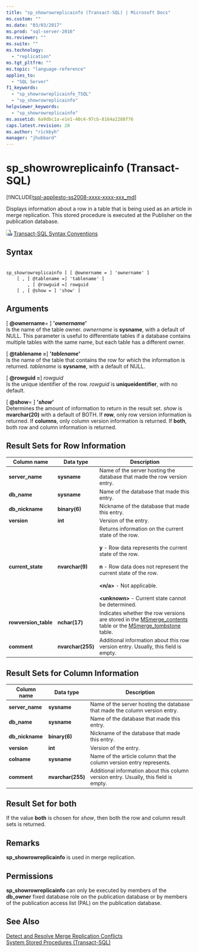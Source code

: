 ```yaml
---
title: "sp_showrowreplicainfo (Transact-SQL) | Microsoft Docs"
ms.custom: ""
ms.date: "03/03/2017"
ms.prod: "sql-server-2016"
ms.reviewer: ""
ms.suite: ""
ms.technology: 
  - "replication"
ms.tgt_pltfrm: ""
ms.topic: "language-reference"
applies_to: 
  - "SQL Server"
f1_keywords: 
  - "sp_showrowreplicainfo_TSQL"
  - "sp_showrowreplicainfo"
helpviewer_keywords: 
  - "sp_showrowreplicainfo"
ms.assetid: 6a9dbc1a-e1e1-40c4-97cb-8164a2288f76
caps.latest.revision: 28
ms.author: "rickbyh"
manager: "jhubbard"
---
```

# sp_showrowreplicainfo (Transact-SQL)
[!INCLUDE[tsql-appliesto-ss2008-xxxx-xxxx-xxx_md](../../../a9retired/includes/tsql-appliesto-ss2008-xxxx-xxxx-xxx-md.md)]

  Displays information about a row in a table that is being used as an article in merge replication. This stored procedure is executed at the Publisher on the publication database.  
  
 ![Topic link icon](../../../a9notintoc/media/topic-link.gif "Topic link icon") [Transact-SQL Syntax Conventions](../../../t-sql/language-elements/transact-sql-syntax-conventions-transact-sql.md)  
  
## Syntax  
  
```  
  
sp_showrowreplicainfo [ [ @ownername = ] 'ownername' ]  
    [ , [ @tablename =] 'tablename' ]   
        , [ @rowguid =] rowguid   
    [ , [ @show = ] 'show' ]   
```  
  
## Arguments  
 [ **@ownername**= ] **'***ownername***'**  
 Is the name of the table owner. *ownername* is **sysname**, with a default of NULL. This parameter is useful to differentiate tables if a database contains multiple tables with the same name, but each table has a different owner.  
  
 [ **@tablename =**] **'***tablename***'**  
 Is the name of the table that contains the row for which the information is returned. *tablename* is **sysname**, with a default of NULL.  
  
 [ **@rowguid =**] *rowguid*  
 Is the unique identifier of the row. *rowguid* is **uniqueidentifier**, with no default.  
  
 [ **@show**= ] **'***show***'**  
 Determines the amount of information to return in the result set. *show* is **nvarchar(20)** with a default of BOTH. If **row**, only row version information is returned. If **columns**, only column version information is returned. If **both**, both row and column information is returned.  
  
## Result Sets for Row Information  
  
|Column name|Data type|Description|  
|-----------------|---------------|-----------------|  
|**server_name**|**sysname**|Name of the server hosting the database that made the row version entry.|  
|**db_name**|**sysname**|Name of the database that made this entry.|  
|**db_nickname**|**binary(6)**|Nickname of the database that made this entry.|  
|**version**|**int**|Version of the entry.|  
|**current_state**|**nvarchar(9)**|Returns information on the current state of the row.<br /><br /> **y** - Row data represents the current state of the row.<br /><br /> **n** - Row data does not represent the current state of the row.<br /><br /> **\<n/a>** - Not applicable.<br /><br /> **\<unknown>** - Current state cannot be determined.|  
|**rowversion_table**|**nchar(17)**|Indicates whether the row versions are stored in the [MSmerge_contents](../../../relational-databases/reference/system-tables/msmerge-contents-transact-sql.md) table or the [MSmerge_tombstone](../../../relational-databases/reference/system-tables/msmerge-tombstone-transact-sql.md) table.|  
|**comment**|**nvarchar(255)**|Additional information about this row version entry. Usually, this field is empty.|  
  
## Result Sets for Column Information  
  
|Column name|Data type|Description|  
|-----------------|---------------|-----------------|  
|**server_name**|**sysname**|Name of the server hosting the database that made the column version entry.|  
|**db_name**|**sysname**|Name of the database that made this entry.|  
|**db_nickname**|**binary(6)**|Nickname of the database that made this entry.|  
|**version**|**int**|Version of the entry.|  
|**colname**|**sysname**|Name of the article column that the column version entry represents.|  
|**comment**|**nvarchar(255)**|Additional information about this column version entry. Usually, this field is empty.|  
  
## Result Set for both  
 If the value **both** is chosen for *show*, then both the row and column result sets is returned.  
  
## Remarks  
 **sp_showrowreplicainfo** is used in merge replication.  
  
## Permissions  
 **sp_showrowreplicainfo** can only be executed by members of the **db_owner** fixed database role on the publication database or by members of the publication access list (PAL) on the publication database.  
  
## See Also  
 [Detect and Resolve Merge Replication Conflicts](../../../relational-databases/replication/merge/advanced-merge-replication-resolve-merge-replication-conflicts.md)   
 [System Stored Procedures &#40;Transact-SQL&#41;](../../../relational-databases/reference/system-stored-procedures/system-stored-procedures-transact-sql.md)  
  
  